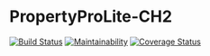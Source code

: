 # PropertyProLite-CH2
[![Build Status](https://travis-ci.com/BurnerB/PropertyProLite-CH2.svg?branch=develop)](https://travis-ci.com/BurnerB/PropertyProLite-CH2)
[![Maintainability](https://api.codeclimate.com/v1/badges/812647c493bd04982407/maintainability)](https://codeclimate.com/github/BurnerB/PropertyProLite-CH2/maintainability)
[![Coverage Status](https://coveralls.io/repos/github/BurnerB/PropertyProLite-CH2/badge.svg?branch=bg-fix-coveralls-166924087)](https://coveralls.io/github/BurnerB/PropertyProLite-CH2?branch=bg-fix-coveralls-166924087)

